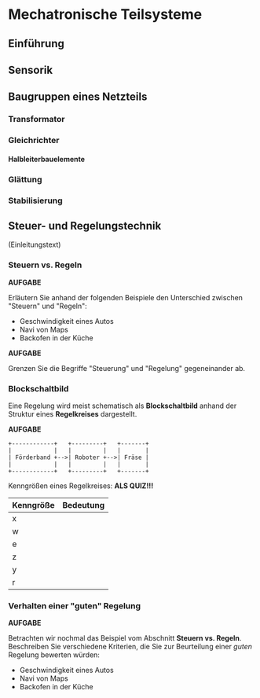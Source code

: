 <!--
author: Benjamin Pietke
email: pietke@bszbautzen.de
comment: Lernfeld 7 - Mechatronik: Dieser Online-Kurs dient zur Unterstützung im Lernfeld-Unterricht am BSZ Bautzen.
logo: ./bilder/logo-lf7.png
icon: ./bilder/icon-bsz.png
classroom: enable
-->

# Mechatronische Teilsysteme

## Einführung

## Sensorik

## Baugruppen eines Netzteils

### Transformator

### Gleichrichter

#### Halbleiterbauelemente

### Glättung

### Stabilisierung

## Steuer- und Regelungstechnik

(Einleitungstext)

### Steuern vs. Regeln

**AUFGABE**

Erläutern Sie anhand der folgenden Beispiele den Unterschied zwischen "Steuern" und "Regeln":

- Geschwindigkeit eines Autos
- Navi von Maps
- Backofen in der Küche

**AUFGABE**

Grenzen Sie die Begriffe "Steuerung" und "Regelung" gegeneinander ab.

### Blockschaltbild

Eine Regelung wird meist schematisch als **Blockschaltbild** anhand der Struktur eines **Regelkreises** dargestellt.

**AUFGABE**

``` ascii
+------------+   +---------+   +-------+
|            |   |         |   |       |
| Förderband +-->| Roboter +-->| Fräse |
|            |   |         |   |       |
+------------+   +---------+   +-------+
```

Kenngrößen eines Regelkreises: **ALS QUIZ!!!**

| Kenngröße | Bedeutung        |
|-----------|------------------|
| x         |  |
| w         |  |
| e         |  |
| z         |  |
| y         |  |
| r         |  |

### Verhalten einer "guten" Regelung

**AUFGABE**

Betrachten wir nochmal das Beispiel vom Abschnitt **Steuern vs. Regeln**. Beschreiben Sie verschiedene Kriterien, die Sie zur Beurteilung einer *guten* Regelung bewerten würden:

- Geschwindigkeit eines Autos
- Navi von Maps
- Backofen in der Küche



